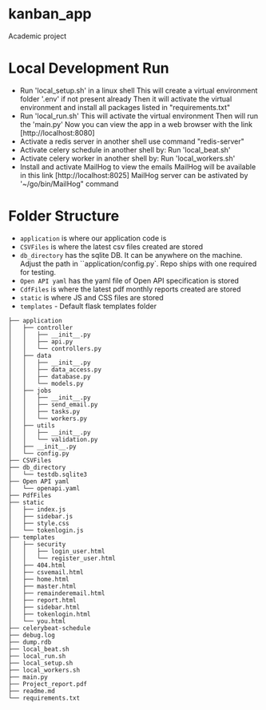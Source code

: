 # kanban_app
Academic project

# Local Development Run
- Run 'local_setup.sh' in a linux shell
    This will create a virtual environment folder '.env' if not present already
    Then it will activate the virtual environment and install all packages listed in "requirements.txt"
- Run 'local_run.sh'
    This will activate the virtual environment
    Then will run the 'main.py'
    Now you can view the app in a web browser with the link [http://localhost:8080]
- Activate a redis server in another shell
    use command "redis-server"
- Activate celery schedule in another shell by:
    Run 'local_beat.sh'
- Activate celery worker in another shell by:
    Run 'local_workers.sh'
- Install and activate MailHog to view the emails
    MailHog will be available in this link [http://localhost:8025]
    MailHog server can be astivated by '~/go/bin/MailHog" command



# Folder Structure

- `application` is where our application code is
- `CSVFiles` is where the latest csv files created are stored
- `db_directory` has the sqlite DB. It can be anywhere on the machine. Adjust the path in ``application/config.py`. Repo ships with one required for testing.
- `Open API yaml` has the yaml file of Open API specification is stored
- `CdfFiles` is where the latest pdf monthly reports created are stored
- `static` is where JS and CSS files are stored
- `templates` - Default flask templates folder


```
├── application
│   ├── controller
│   │   ├── __init__.py
│   │   ├── api.py
│   │   └── controllers.py
│   ├── data
│   │   ├── __init__.py
│   │   ├── data_access.py
│   │   ├── database.py
│   │   └── models.py
│   ├── jobs
│   │   ├── __init__.py
│   │   ├── send_email.py
│   │   ├── tasks.py
│   │   └── workers.py
│   ├── utils
│   │   ├── __init__.py
│   │   └── validation.py
│   ├── __init__.py
│   └── config.py
├── CSVFiles
├── db_directory
│   └── testdb.sqlite3
├── Open API yaml
│   └── openapi.yaml
├── PdfFiles
├── static
│   ├── index.js
│   ├── sidebar.js
│   ├── style.css
│   └── tokenlogin.js
├── templates
│   ├── security   
│   │   ├── login_user.html
│   │   └── register_user.html
│   ├── 404.html    
│   ├── csvemail.html    
│   ├── home.html
│   ├── master.html
│   ├── remainderemail.html
│   ├── report.html
│   ├── sidebar.html
│   ├── tokenlogin.html
│   └── you.html
├── celerybeat-schedule
├── debug.log
├── dump.rdb
├── local_beat.sh
├── local_run.sh
├── local_setup.sh
├── local_workers.sh
├── main.py
├── Project_report.pdf
├── readme.md
└── requirements.txt

```